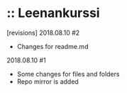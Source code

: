 # :: Leenankurssi

[revisions]
2018.08.10 #2
+ Changes for readme.md

2018.08.10 #1
+ Some changes for files and folders
+ Repo mirror is added